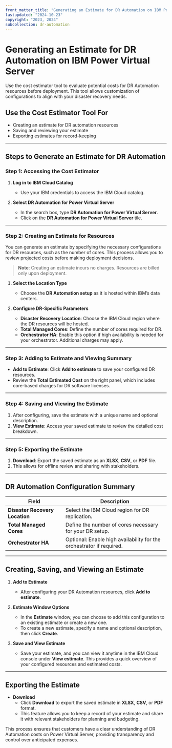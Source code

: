 ```yaml
---
front_matter_title: "Generating an Estimate for DR Automation on IBM Power Virtual Server"
lastupdated: "2024-10-23"
copyright: "2023, 2024"
subcollection: dr-automation
---
```

# Generating an Estimate for DR Automation on IBM Power Virtual Server

Use the cost estimator tool to evaluate potential costs for DR Automation resources before deployment. This tool allows customization of configurations to align with your disaster recovery needs.

## Use the Cost Estimator Tool For

- Creating an estimate for DR automation resources
- Saving and reviewing your estimate
- Exporting estimates for record-keeping

---

## Steps to Generate an Estimate for DR Automation

### Step 1: Accessing the Cost Estimator

1. **Log in to IBM Cloud Catalog**  
   - Use your IBM credentials to access the IBM Cloud catalog.

2. **Select DR Automation for Power Virtual Server**  
   - In the search box, type **DR Automation for Power Virtual Server**.
   - Click on the **DR Automation for Power Virtual Server** tile.

---

### Step 2: Creating an Estimate for Resources

You can generate an estimate by specifying the necessary configurations for DR resources, such as the number of cores. This process allows you to review projected costs before making deployment decisions.

> **Note**: Creating an estimate incurs no charges. Resources are billed only upon deployment.

1. **Select the Location Type**  
   - Choose the **DR Automation setup** as it is hosted within IBM’s data centers.

2. **Configure DR-Specific Parameters**  
   - **Disaster Recovery Location**: Choose the IBM Cloud region where the DR resources will be hosted.
   - **Total Managed Cores**: Define the number of cores required for DR.
   - **Orchestrator HA**: Enable this option if high availability is needed for your orchestrator. Additional charges may apply.

---

### Step 3: Adding to Estimate and Viewing Summary

- **Add to Estimate**: Click **Add to estimate** to save your configured DR resources.
- Review the **Total Estimated Cost** on the right panel, which includes core-based charges for DR software licenses.

---

### Step 4: Saving and Viewing the Estimate

1. After configuring, save the estimate with a unique name and optional description.
2. **View Estimate**: Access your saved estimate to review the detailed cost breakdown.

---

### Step 5: Exporting the Estimate

1. **Download**: Export the saved estimate as an **XLSX**, **CSV**, or **PDF** file.
2. This allows for offline review and sharing with stakeholders.

---

## DR Automation Configuration Summary

| Field                          | Description                                                                                           |
|--------------------------------|-------------------------------------------------------------------------------------------------------|
| **Disaster Recovery Location**  | Select the IBM Cloud region for DR replication.                                                      |
| **Total Managed Cores**         | Define the number of cores necessary for your DR setup.                                             |
| **Orchestrator HA**             | Optional: Enable high availability for the orchestrator if required.                                |

---

## Creating, Saving, and Viewing an Estimate

1. **Add to Estimate**  
   - After configuring your DR Automation resources, click **Add to estimate**.

2. **Estimate Window Options**  
   - In the **Estimate** window, you can choose to add this configuration to an existing estimate or create a new one.
   - To create a new estimate, specify a name and optional description, then click **Create**.

3. **Save and View Estimate**  
   - Save your estimate, and you can view it anytime in the IBM Cloud console under **View estimate**. This provides a quick overview of your configured resources and estimated costs.

---

## Exporting the Estimate

- **Download**  
  - Click **Download** to export the saved estimate in **XLSX**, **CSV**, or **PDF** format.
  - This feature allows you to keep a record of your estimate and share it with relevant stakeholders for planning and budgeting.

This process ensures that customers have a clear understanding of DR Automation costs on Power Virtual Server, providing transparency and control over anticipated expenses.
